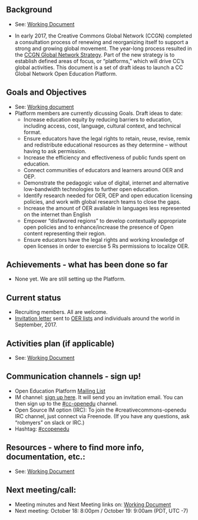 ## Background
* See: [Working Document](https://docs.google.com/document/d/1-HPog_7pPUXrECzne1t6X7eKwo8TzpYBZ8iC8FfASoE/edit?usp=sharing)

* In early 2017, the Creative Commons Global Network (CCGN) completed a consultation process of renewing and reorganizing itself to support a strong and growing global movement. The year-long process resulted in the [CCGN Global Network Strategy](https://creativecommons.org/about/global-affiliate-network/network-strategy/).
Part of the new strategy is to establish defined areas of focus, or “platforms,” which will drive CC’s global activities. This document is a set of draft ideas to launch a CC Global Network Open Education Platform.

## Goals and Objectives 

* See: [Working document](https://docs.google.com/document/d/1-HPog_7pPUXrECzne1t6X7eKwo8TzpYBZ8iC8FfASoE/edit?usp=sharing)
* Platform members are currently dicussing Goals. Draft ideas to date:
	* Increase education equity by reducing barriers to education, including access, cost, language, cultural context, and technical format.
	* Ensure educators have the legal rights to retain, reuse, revise, remix and redistribute educational resources as they determine – without having to ask permission.
	* Increase the efficiency and effectiveness of public funds spent on education.
	* Connect communities of educators and learners around OER and OEP.
	* Demonstrate the pedagogic value of digital, internet and alternative low-bandwidth technologies to further open education.
	* Identify research needed for OER, OEP and open education licensing policies, and work with global research teams to close the gaps.
	* Increase the amount of OER available in languages less represented on the internet than English
	* Empower “disfavored regions” to develop contextually appropriate open policies and to enhance/increase the presence of Open content representing their region.
	* Ensure educators have the legal rights and working knowledge of open licenses in order to exercise 5 Rs permissions to localize OER.


## Achievements - what has been done so far

* None yet. We are still setting up the Platform.

## Current status

* Recruiting members. All are welcome.
* [Invitation letter](https://docs.google.com/document/d/1abMsimn1MM_9GundexKALRQTdMN665OduQj3L6oA_60/edit) sent to [OER lists](https://docs.google.com/spreadsheets/d/1dtbn-JoqguuUBwQWVob3jcN_EDtSd4w0XHD9MRloeHs/edit#gid=0) and individuals around the world in September, 2017.

## Activities plan (if applicable)

* See: [Working Document](https://docs.google.com/document/d/1-HPog_7pPUXrECzne1t6X7eKwo8TzpYBZ8iC8FfASoE/edit?usp=sharing)

## Communication channels - sign up!

* Open Education Platform [Mailing List](https://groups.google.com/forum/#!forum/cc-openedu)
* IM channel: [sign up here](https://slack-signup.creativecommons.org/). It will send you an invitation email. You can then sign up to the [#cc-openedu](https://creativecommons.slack.com/messages/C2S2MFAJW) channel.
* Open Source IM option (IRC): To join the #creativecommons-openedu IRC channel, just connect via Freenode. (If you have any questions, ask “robmyers” on slack or IRC.)
* Hashtag: [#ccopenedu](https://twitter.com/hashtag/ccopenedu)

## Resources - where to find more info, documentation, etc.:
	
* See: [Working Document](https://docs.google.com/document/d/1-HPog_7pPUXrECzne1t6X7eKwo8TzpYBZ8iC8FfASoE/edit?usp=sharing)

## Next meeting/call:

* Meeting minutes and Next Meeting links on: [Working Document](https://docs.google.com/document/d/1-HPog_7pPUXrECzne1t6X7eKwo8TzpYBZ8iC8FfASoE/edit?usp=sharing)
* Next meeting: October 18: 8:00pm / October 19: 9:00am (PDT, UTC -7)
